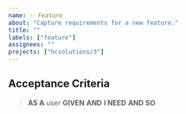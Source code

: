 ```yaml
---
name: ✨ Feature
about: "Capture requirements for a new feature."
title: ""
labels: ["feature"]
assignees: ""
projects: ["hcsolutions/3"]
---
```


<!-- REMOVE NON-APPLICABLE
**Discussion:**
- Link to relevant Discussion

**Freshdesk ticket:**
-->

<!--
**Prerequisite(s):**
- #
-->

<!-- A clear and concise description of what the feature needs to achieve. -->

## Acceptance Criteria

<!-- DELETE UNREQUIRED CLAUSES -->

> **AS A** user
> **GIVEN**
> **AND**
> **I NEED**
> **AND**
> **SO**

<!--
### Business Requirements

%% Provide details about data validations, permissions and any other pertinent business logic. %%

---
-->


<!-- OPTIONAL
## UX & Service Design

%% Include UX / Service Design considerations e.g. where the feature will be accessed from, formatting specifics, non-standard design elements etc. When appropriate - such as when introducing new design patterns or elements - attach design prototypes/wireframes. %%
-->

<!--
## Technical Requirements

%% Will this rely on a new or existing service? Any new concerns? %%
-->

<!-- OPTIONAL
---
## Further Context

%% Quotes from business SMEs, discussion transcripts etc. %%
-->
